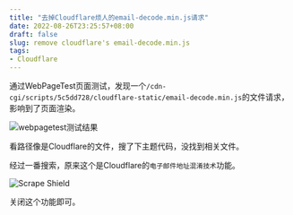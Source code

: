 ```yaml
---
title: "去掉Cloudflare烦人的email-decode.min.js请求"
date: 2022-08-26T23:25:57+08:00
draft: false
slug: remove cloudflare's email-decode.min.js
tags:
- Cloudflare
---
```


通过WebPageTest页面测试，发现一个`/cdn-cgi/scripts/5c5dd728/cloudflare-static/email-decode.min.js`的文件请求，影响到了页面渲染。

![webpagetest测试结果](https://static.liudon.com/img/webpagetest.png)

看路径像是Cloudflare的文件，搜了下主题代码，没找到相关文件。

经过一番搜索，原来这个是Cloudflare的`电子邮件地址混淆技术`功能。

![Scrape Shield](< https://static.liudon.com/img/Scrape Shield.png >)

关闭这个功能即可。
